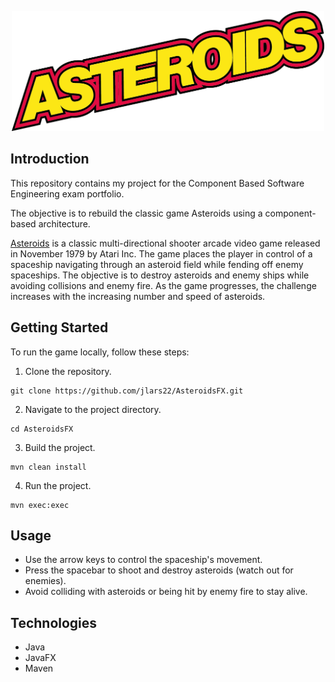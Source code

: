 <p align="center">
  <img src="./icon.png" alt="drawing" width="500"/>
</p>

## Introduction
This repository contains my project for the Component Based Software Engineering exam portfolio. 

The objective is to rebuild the classic game Asteroids using a component-based architecture.

[Asteroids](https://en.wikipedia.org/wiki/Asteroids_(video_game)) is a classic multi-directional shooter arcade video game released in November 1979 by Atari Inc. The game places the player in control of a spaceship navigating through an asteroid field while fending off enemy spaceships. The objective is to destroy asteroids and enemy ships while avoiding collisions and enemy fire. As the game progresses, the challenge increases with the increasing number and speed of asteroids.
## Getting Started
To run the game locally, follow these steps:
1. Clone the repository.
```console
git clone https://github.com/jlars22/AsteroidsFX.git
```
2. Navigate to the project directory.
```console
cd AsteroidsFX
```
3. Build the project.
```console
mvn clean install
```
4. Run the project.
```console
mvn exec:exec
```

## Usage
- Use the arrow keys to control the spaceship's movement.
- Press the spacebar to shoot and destroy asteroids (watch out for enemies).
- Avoid colliding with asteroids or being hit by enemy fire to stay alive.

## Technologies
- Java
- JavaFX
- Maven

